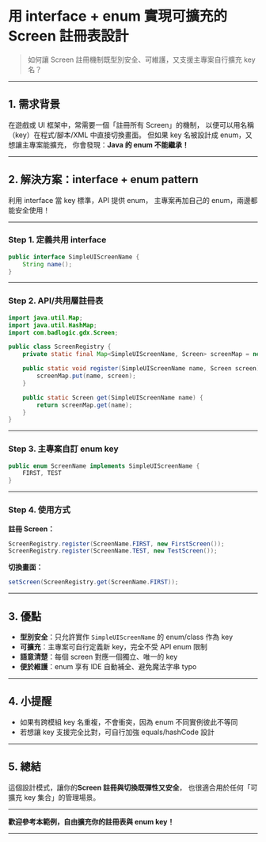 

# 用 interface + enum 實現可擴充的 Screen 註冊表設計

> 如何讓 Screen 註冊機制既型別安全、可維護，又支援主專案自行擴充 key 名？

---

## 1. 需求背景

在遊戲或 UI 框架中，常需要一個「註冊所有 Screen」的機制，
以便可以用名稱（key）在程式/腳本/XML 中直接切換畫面。
但如果 key 名被設計成 enum，又想讓主專案能擴充，
你會發現：**Java 的 enum 不能繼承！**

---

## 2. 解決方案：interface + enum pattern

利用 interface 當 key 標準，API 提供 enum，
主專案再加自己的 enum，兩邊都能安全使用！

---

### **Step 1. 定義共用 interface**

```java
public interface SimpleUIScreenName {
    String name();
}
```

---

### **Step 2. API/共用層註冊表**

```java
import java.util.Map;
import java.util.HashMap;
import com.badlogic.gdx.Screen;

public class ScreenRegistry {
    private static final Map<SimpleUIScreenName, Screen> screenMap = new HashMap<>();

    public static void register(SimpleUIScreenName name, Screen screen) {
        screenMap.put(name, screen);
    }

    public static Screen get(SimpleUIScreenName name) {
        return screenMap.get(name);
    }
}
```

---

### **Step 3. 主專案自訂 enum key**

```java
public enum ScreenName implements SimpleUIScreenName {
    FIRST, TEST
}
```

---

### **Step 4. 使用方式**

**註冊 Screen：**

```java
ScreenRegistry.register(ScreenName.FIRST, new FirstScreen());
ScreenRegistry.register(ScreenName.TEST, new TestScreen());
```

**切換畫面：**

```java
setScreen(ScreenRegistry.get(ScreenName.FIRST));
```

---

## 3. 優點

* **型別安全**：只允許實作 `SimpleUIScreenName` 的 enum/class 作為 key
* **可擴充**：主專案可自行定義新 key，完全不受 API enum 限制
* **語意清楚**：每個 screen 對應一個獨立、唯一的 key
* **便於維護**：enum 享有 IDE 自動補全、避免魔法字串 typo

---

## 4. 小提醒

* 如果有跨模組 key 名重複，不會衝突，因為 enum 不同實例彼此不等同
* 若想讓 key 支援完全比對，可自行加強 equals/hashCode 設計

---

## 5. 總結

這個設計模式，讓你的**Screen 註冊與切換既彈性又安全**，
也很適合用於任何「可擴充 key 集合」的管理場景。

---

**歡迎參考本範例，自由擴充你的註冊表與 enum key！**

---
